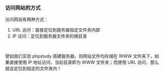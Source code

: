 ### 访问网站的方式

访问网站有两种方式：

1. URL 访问：直接定位到服务器指定文件夹内部
2. IP 访问：定位到服务器文件夹的根目录

<br>

譬如我们实验 phpstudy 搭建服务器，则网站文件均存储在 WWW 文件夹下，如果直接使用 IP 地址访问，当前目录即为 WWW 文件夹；而使用 URL 访问，那么就会定位到指定的文件夹内！

<br>
